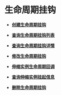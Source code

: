 # 生命周期挂钩<a name="ZH-CN_TOPIC_0043063019"></a>

-   **[创建生命周期挂钩](创建生命周期挂钩.md)**  

-   **[查询生命周期挂钩列表](查询生命周期挂钩列表.md)**  

-   **[查询生命周期挂钩详情](查询生命周期挂钩详情.md)**  

-   **[修改生命周期挂钩](修改生命周期挂钩.md)**  

-   **[伸缩实例生命周期回调](伸缩实例生命周期回调.md)**  

-   **[查询伸缩实例挂起信息](查询伸缩实例挂起信息.md)**  

-   **[删除生命周期挂钩](删除生命周期挂钩.md)**  


